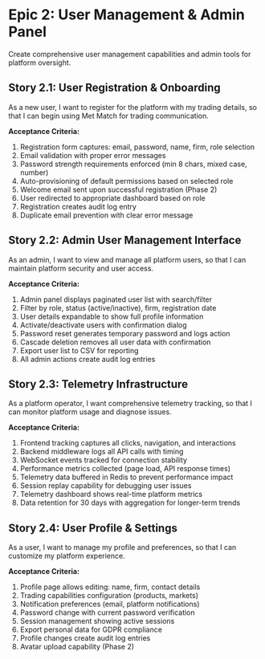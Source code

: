 # Epic 2: User Management & Admin Panel

Create comprehensive user management capabilities and admin tools for platform oversight.

## Story 2.1: User Registration & Onboarding

As a new user,
I want to register for the platform with my trading details,
so that I can begin using Met Match for trading communication.

**Acceptance Criteria:**
1. Registration form captures: email, password, name, firm, role selection
2. Email validation with proper error messages
3. Password strength requirements enforced (min 8 chars, mixed case, number)
4. Auto-provisioning of default permissions based on selected role
5. Welcome email sent upon successful registration (Phase 2)
6. User redirected to appropriate dashboard based on role
7. Registration creates audit log entry
8. Duplicate email prevention with clear error message

## Story 2.2: Admin User Management Interface

As an admin,
I want to view and manage all platform users,
so that I can maintain platform security and user access.

**Acceptance Criteria:**
1. Admin panel displays paginated user list with search/filter
2. Filter by role, status (active/inactive), firm, registration date
3. User details expandable to show full profile information
4. Activate/deactivate users with confirmation dialog
5. Password reset generates temporary password and logs action
6. Cascade deletion removes all user data with confirmation
7. Export user list to CSV for reporting
8. All admin actions create audit log entries

## Story 2.3: Telemetry Infrastructure

As a platform operator,
I want comprehensive telemetry tracking,
so that I can monitor platform usage and diagnose issues.

**Acceptance Criteria:**
1. Frontend tracking captures all clicks, navigation, and interactions
2. Backend middleware logs all API calls with timing
3. WebSocket events tracked for connection stability
4. Performance metrics collected (page load, API response times)
5. Telemetry data buffered in Redis to prevent performance impact
6. Session replay capability for debugging user issues
7. Telemetry dashboard shows real-time platform metrics
8. Data retention for 30 days with aggregation for longer-term trends

## Story 2.4: User Profile & Settings

As a user,
I want to manage my profile and preferences,
so that I can customize my platform experience.

**Acceptance Criteria:**
1. Profile page allows editing: name, firm, contact details
2. Trading capabilities configuration (products, markets)
3. Notification preferences (email, platform notifications)
4. Password change with current password verification
5. Session management showing active sessions
6. Export personal data for GDPR compliance
7. Profile changes create audit log entries
8. Avatar upload capability (Phase 2)
